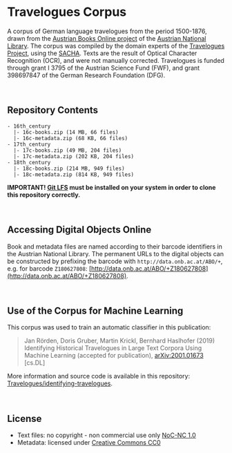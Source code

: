 # Travelogues Corpus

A corpus of German language travelogues from the period 1500-1876, drawn from the 
[Austrian Books Online project](https://www.onb.ac.at/digitale-bibliothek-kataloge/austrian-books-online-abo)
of the [Austrian National Library](https://www.onb.ac.at/). The corpus was compiled by the domain experts
of the [Travelogues Project](https://travelogues-project.info), using the [SACHA](http://iiif.onb.ac.at). Texts 
are the result of Optical Character Recognition (OCR), and were not manually corrected. Travelogues is funded through 
grant I 3795 of the Austrian Science Fund (FWF), and grant 398697847 of the German Research Foundation
(DFG).

<br/>

## Repository Contents

``` 
- 16th_century
  |- 16c-books.zip (14 MB, 66 files)
  |- 16c-metadata.zip (68 KB, 66 files)
- 17th_century
  |- 17c-books.zip (49 MB, 204 files)
  |- 17c-metadata.zip (202 KB, 204 files)
- 18th_century
  |- 18c-books.zip (214 MB, 949 files)
  |- 18c-metadata.zip (814 KB, 949 files)
```

__IMPORTANT! [Git LFS](https://git-lfs.github.com/) must be installed on your system in order to clone this repository correctly.__

<br/>

## Accessing Digital Objects Online

Book and metadata files are named according to their barcode identifiers in the Austrian
National Library. The permanent URLs to the digital objects can be constructed by prefixing 
the barcode with `http://data.onb.ac.at/ABO/+`, e.g. for barcode `Z180627808`:
[http://data.onb.ac.at/ABO/+Z180627808](http://data.onb.ac.at/ABO/+Z180627808).

<br/>

## Use of the Corpus for Machine Learning

This corpus was used to train an automatic classifier in this publication:

> Jan Rörden, Doris Gruber, Martin Krickl, Bernhard Haslhofer (2019) 
> Identifying Historical Travelogues in Large Text Corpora Using Machine 
> Learning (accepted for publication), [arXiv:2001.01673](https://arxiv.org/abs/2001.01673) [cs.DL] 

More information and source code is available in this repository: [Travelogues/identifying-travelogues](https://github.com/Travelogues/identifying-travelogues).

<br/>

## License

- Text files: no copyright - non commercial use only [NoC-NC 1.0](https://rightsstatements.org/page/NoC-NC/1.0/)
- Metadata: licensed under [Creative Commons CC0](https://creativecommons.org/share-your-work/public-domain/cc0/)





